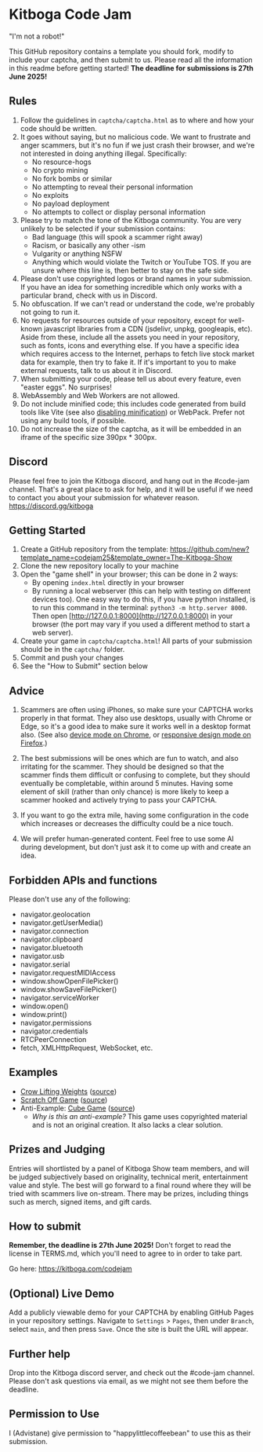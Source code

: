 # Kitboga Code Jam
"I'm not a robot!"

This GitHub repository contains a template you should fork, modify to include your captcha, and then submit to us. Please read all the information in this readme before getting started!
**The deadline for submissions is 27th June 2025!**

## Rules
1. Follow the guidelines in `captcha/captcha.html` as to where and how your code should be written.
2. It goes without saying, but no malicious code. We want to frustrate and anger scammers, but it's no fun if we just crash their browser, and we're not interested in doing anything illegal. Specifically:
    - No resource-hogs
    - No crypto mining
    - No fork bombs or similar
    - No attempting to reveal their personal information
    - No exploits
    - No payload deployment
    - No attempts to collect or display personal information
3. Please try to match the tone of the Kitboga community. You are very unlikely to be selected if your submission contains:
    - Bad language (this will spook a scammer right away)
    - Racism, or basically any other -ism
    - Vulgarity or anything NSFW
    - Anything which would violate the Twitch or YouTube TOS. If you are unsure where this line is, then better to stay on the safe side.
4. Please don't use copyrighted logos or brand names in your submission. If you have an idea for something incredible which only works with a particular brand, check with us in Discord.
5. No obfuscation. If we can't read or understand the code, we're probably not going to run it.
6. No requests for resources outside of your repository, except for well-known javascript libraries from a CDN (jsdelivr, unpkg, googleapis, etc). Aside from these, include all the assets you need in your repository, such as fonts, icons and everything else. If you have a specific idea which requires access to the Internet, perhaps to fetch live stock market data for example, then try to fake it. If it's important to you to make external requests, talk to us about it in Discord.
7. When submitting your code, please tell us about every feature, even "easter eggs". No surprises!
8. WebAssembly and Web Workers are not allowed.
9. Do not include minified code; this includes code generated from build tools like Vite (see also [disabling minification](https://vite.dev/config/build-options#build-minify)) or WebPack. Prefer not using any build tools, if possible.
10. Do not increase the size of the captcha, as it will be embedded in an iframe of the specific size 390px * 300px.

## Discord
Please feel free to join the Kitboga discord, and hang out in the #code-jam channel. That's a great place to ask for help, and it will be useful if we need to contact you about your submission for whatever reason.
https://discord.gg/kitboga

## Getting Started
1. Create a GitHub repository from the template: https://github.com/new?template_name=codejam25&template_owner=The-Kitboga-Show
2. Clone the new repository locally to your machine
3. Open the "game shell" in your browser; this can be done in 2 ways:
   - By opening `index.html` directly in your browser
   - By running a local webserver (this can help with testing on different devices too). One easy way to do this, if you have python installed, is to run this command in the terminal: `python3 -m http.server 8000`. Then open [http://127.0.0.1:8000](http://127.0.0.1:8000) in your browser (the port may vary if you used a different method to start a web server).
4. Create your game in `captcha/captcha.html`! All parts of your submission should be in the `captcha/` folder.
5. Commit and push your changes
6. See the "How to Submit" section below

## Advice
1. Scammers are often using iPhones, so make sure your CAPTCHA works properly in that format. They also use desktops, usually with Chrome or Edge, so it's a good idea to make sure it works well in a desktop format also. (See also [device mode on Chrome](https://developer.chrome.com/docs/devtools/device-mode/), or [responsive design mode on Firefox](https://firefox-source-docs.mozilla.org/devtools-user/responsive_design_mode/).)

2. The best submissions will be ones which are fun to watch, and also irritating for the scammer. They should be designed so that the scammer finds them difficult or confusing to complete, but they should eventually be completable, within around 5 minutes. Having some element of skill (rather than only chance) is more likely to keep a scammer hooked and actively trying to pass your CAPTCHA.

3. If you want to go the extra mile, having some configuration in the code which increases or decreases the difficulty could be a nice touch.

4. We will prefer human-generated content. Feel free to use some AI during development, but don't just ask it to come up with and create an idea.

## Forbidden APIs and functions
Please don't use any of the following:
- navigator.geolocation
- navigator.getUserMedia()
- navigator.connection
- navigator.clipboard
- navigator.bluetooth
- navigator.usb
- navigator.serial
- navigator.requestMIDIAccess
- window.showOpenFilePicker()
- window.showSaveFilePicker()
- navigator.serviceWorker
- window.open()
- window.print()
- navigator.permissions
- navigator.credentials
- RTCPeerConnection
- fetch, XMLHttpRequest, WebSocket, etc.

## Examples
- [Crow Lifting Weights](https://courageousmayonnaise.github.io/codejam25-crow-lifting-weights/) ([source](https://github.com/CourageousMayonnaise/codejam25-crow-lifting-weights))
- [Scratch Off Game](https://courageousmayonnaise.github.io/codejam25-scratch-off/) ([source](https://github.com/CourageousMayonnaise/codejam25-scratch-off))
- Anti-Example: [Cube Game](https://courageousmayonnaise.github.io/codejam25-cube-game/) ([source](https://github.com/CourageousMayonnaise/codejam25-cube-game))
  - *Why is this an anti-example?* This game uses copyrighted material and is not an original creation. It also lacks a clear solution.

## Prizes and Judging
Entries will shortlisted by a panel of Kitboga Show team members, and will be judged subjectively based on originality, technical merit, entertainment value and style. The best will go forward to a final round where they will be tried with scammers live on-stream. There may be prizes, including things such as merch, signed items, and gift cards.

## How to submit
**Remember, the deadline is 27th June 2025!**
Don't forget to read the license in TERMS.md, which you'll need to agree to in order to take part.

Go here: https://kitboga.com/codejam

## (Optional) Live Demo
Add a publicly viewable demo for your CAPTCHA by enabling GitHub Pages in your repository settings. Navigate to `Settings` > `Pages`, then under `Branch`, select `main`, and then press `Save`. Once the site is built the URL will appear.

## Further help
Drop into the Kitboga discord server, and check out the #code-jam channel. Please don't ask questions via email, as we might not see them before the deadline.


## Permission to Use
I (Advistane) give permission to "happylittlecoffeebean" to use this as their submission.